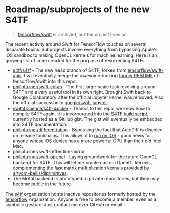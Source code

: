 # Roadmap/subprojects of the new S4TF

> [tensorflow/swift](https://github.com/tensorflow/swift) is archived, but the project lives on.

The recent activity around Swift for TensorFlow touches on several disparate topics. Subprojects involve everything from bypassing Apple's iOS sandbox to making OpenCL kernels for machine learning. Here is an growing list of code created for the purpose of resurrecting S4TF:

- [s4tf/s4tf](https://github.com/s4tf/s4tf) - The new head branch of S4TF, forked from [tensorflow/swift-apis](https://github.com/tensorflow/swift-apis). I will eventually merge the awesome-looking [former README](https://github.com/s4tf/s4tf-docs) of tensorflow/swift into this repo.
- [philipturner/swift-colab](https://github.com/philipturner/swift-colab) - The first large-scale task revolving around S4TF and a very useful tool in its own right. Brought Swift back to Google Colaboratory after the official Jupyter kernel was removed. Also, the official successor to [google/swift-jupyter](https://github.com/google/swift-jupyter).
- [swift4science/s4tf-docker](https://gitlab.com/swift4science/s4tf-docker) - Thanks to this repo, we know how to compile S4TF again. It is incorporated into the [S4TF build script](https://gist.github.com/philipturner/7aa063af04277d463c14168275878511), currently hosted as a GitHub gist. The gist will eventually be embedded into S4TF documentation.
- [philipturner/differentiation](https://github.com/philipturner/differentiation) - Bypassing the fact that AutoDiff is disabled on release toolchains. This allows it to [run on iOS](https://github.com/philipturner/differentiation-ios-demo) - good news for anyone whose iOS device has a more powerful GPU than their old Intel Mac.
- philipturner/swift-reflection-mirror
- [philipturner/swift-opencl](https://github.com/philipturner/swift-opencl) - Laying groundwork for the future OpenCL backend for S4TF. This will let me create custom OpenCL kernels, complementing the fast matrix multiplication kernels provided by [artyom-beilis/dlprimitives](https://github.com/artyom-beilis/dlprimitives).
- The Metal backend is prototyped in private repositories, but they may become public in the future.

The [s4tf](https://github.com/philipturner/s4tf) organization hosts inactive repositories formerly hosted by the [tensorflow](https://github.com/tensorflow) organization. Anyone is free to become a member, even as a symbolic gesture. Just contact me over GitHub or email.
